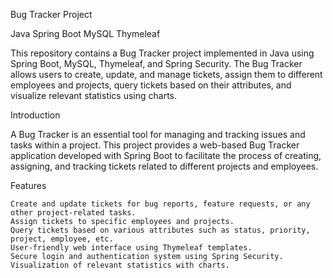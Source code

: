 Bug Tracker Project

Java
Spring Boot
MySQL
Thymeleaf

This repository contains a Bug Tracker project implemented in Java using Spring Boot, MySQL, Thymeleaf, and Spring Security. The Bug Tracker allows users to create, update, and manage tickets, assign them to different employees and projects, query tickets based on their attributes, and visualize relevant statistics using charts.



Introduction

A Bug Tracker is an essential tool for managing and tracking issues and tasks within a project. This project provides a web-based Bug Tracker application developed with Spring Boot to facilitate the process of creating, assigning, and tracking tickets related to different projects and employees.

Features

    Create and update tickets for bug reports, feature requests, or any other project-related tasks.
    Assign tickets to specific employees and projects.
    Query tickets based on various attributes such as status, priority, project, employee, etc.
    User-friendly web interface using Thymeleaf templates.
    Secure login and authentication system using Spring Security.
    Visualization of relevant statistics with charts.